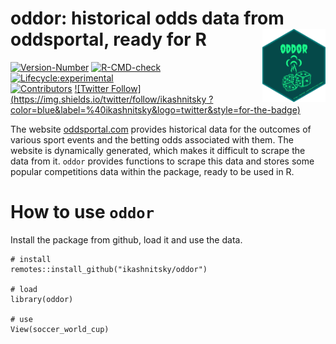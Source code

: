 # **oddor: historical odds data from oddsportal, ready for R**  <a href='https://www.reddit.com/r/dataisbeautiful/comments/zcm4r0'><img src='inst/figures/hex-oddor.png' align="right" width="20%" min-width="100px"/></a>

<!-- badges: start -->
[![Version-Number](https://img.shields.io/github/r-package/v/ikashnitsky/oddor?label=oddor&logo=R&style=for-the-badge)](https://github.com/ikashnitsky/oddor)
[![R-CMD-check](https://img.shields.io/github/workflow/status/ikashnitsky/oddor/R-CMD-check?label=R-CMD-Check&logo=R&logoColor=white&style=for-the-badge)](https://github.com/ikashnitsky/oddor/actions/workflows/R-CMD-check.yaml)
[![Lifecycle:experimental](https://img.shields.io/badge/lifecycle-maturing-blue.svg?style=for-the-badge&logo=github)](https://github.com/ikashnitsky/oddor)   
[![Contributors](https://img.shields.io/github/contributors/ikashnitsky/oddor?style=for-the-badge)](https://github.com/ikashnitsky/oddor/graphs/contributors) 
[![Twitter Follow](https://img.shields.io/twitter/follow/ikashnitsky    ?color=blue&label=%40ikashnitsky&logo=twitter&style=for-the-badge)](https://twitter.com/ikashnitsky) 

<!-- badges: end -->


The website [oddsportal.com](https://www.oddsportal.com) provides historical data for the outcomes of various sport events and the betting odds associated with them. The website is dynamically generated, which makes it difficult to scrape the data from it. `oddor` provides functions to scrape this data and stores some popular competitions data within the package, ready to be used in R.

# How to use `oddor`

Install the package from github, load it and use the data. 


```{r}
# install
remotes::install_github("ikashnitsky/oddor")

# load
library(oddor)

# use
View(soccer_world_cup)
```


